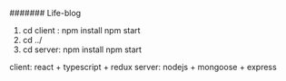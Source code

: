 ####### Life-blog

  1. cd client :
    npm install
    npm start
  2. cd ../
  3. cd server:
    npm install
    npm start

client: react + typescript + redux
server: nodejs + mongoose + express
